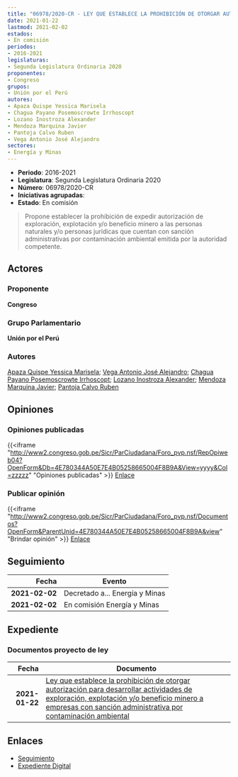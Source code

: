 ```yaml
---
title: "06978/2020-CR - LEY QUE ESTABLECE LA PROHIBICIÓN DE OTORGAR AUTORIZACIÓN PARA DESARROLLAR ACTIVIDADES DE EXPLORACIÓN, EXPLOTACIÓN Y/O BENEFICIO MINERO A EMPRESAS CON SANCIÓN ADMINISTRATIVA POR CONTAMINACIÓN AMBIENTAL"
date: 2021-01-22
lastmod: 2021-02-02
estados:
- En comisión
periodos:
- 2016-2021
legislaturas:
- Segunda Legislatura Ordinaria 2020
proponentes:
- Congreso
grupos:
- Unión por el Perú
autores:
- Apaza Quispe Yessica Marisela
- Chagua Payano Posemoscrowte Irrhoscopt
- Lozano Inostroza Alexander
- Mendoza Marquina Javier
- Pantoja Calvo Ruben
- Vega Antonio José Alejandro
sectores:
- Energía y Minas
---
```

- **Periodo**: 2016-2021
- **Legislatura**: Segunda Legislatura Ordinaria 2020
- **Número**: 06978/2020-CR
- **Iniciativas agrupadas**: 
- **Estado**: En comisión

> Propone establecer la prohibición de expedir autorización de exploración, explotación y/o beneficio minero a las personas naturales y/o personas jurídicas que cuentan con sanción administrativas por contaminación ambiental emitida por la autoridad competente.


## Actores

### Proponente

**Congreso**

### Grupo Parlamentario

**Unión por el Perú**

### Autores

[Apaza Quispe Yessica Marisela](mailto:mailto:yapaza@congreso.gob.pe); [Vega Antonio José Alejandro](mailto:mailto:jvegaa@congreso.gob.pe); [Chagua Payano Posemoscrowte Irrhoscopt](mailto:mailto:pchagua@congreso.gob.pe); [Lozano Inostroza Alexander](mailto:mailto:alozano@congreso.gob.pe); [Mendoza Marquina Javier](mailto:mailto:jmendoza@congreso.gob.pe); [Pantoja Calvo Ruben](mailto:mailto:rpantoja@congreso.gob.pe)

## Opiniones

### Opiniones publicadas

{{<iframe "http://www2.congreso.gob.pe/Sicr/ParCiudadana/Foro_pvp.nsf/RepOpiweb04?OpenForm&Db=4E780344A50E7E4B05258665004F8B9A&View=yyyy&Col=zzzzz" "Opiniones publicadas" >}}
[Enlace](http://www2.congreso.gob.pe/Sicr/ParCiudadana/Foro_pvp.nsf/RepOpiweb04?OpenForm&Db=4E780344A50E7E4B05258665004F8B9A&View=yyyy&Col=zzzzz)

### Publicar opinión

{{<iframe "http://www2.congreso.gob.pe/Sicr/ParCiudadana/Foro_pvp.nsf/Documentos?OpenForm&ParentUnid=4E780344A50E7E4B05258665004F8B9A&view" "Brindar opinión" >}}
[Enlace](http://www2.congreso.gob.pe/Sicr/ParCiudadana/Foro_pvp.nsf/Documentos?OpenForm&ParentUnid=4E780344A50E7E4B05258665004F8B9A&view)


## Seguimiento

| Fecha | Evento |
|------:|--------|
| **2021-02-02** | Decretado a... Energía y Minas |
| **2021-02-02** | En comisión Energía y Minas |

## Expediente

### Documentos proyecto de ley

| Fecha | Documento |
|------:|-----------|
| **2021-01-22** | [Ley que establece la prohibición de otorgar autorización para desarrollar actividades de exploración, explotación y/o beneficio minero a empresas con sanción administrativa por contaminación ambiental](https://leyes.congreso.gob.pe/Documentos/2016_2021/Proyectos_de_Ley_y_de_Resoluciones_Legislativas/PL06978-20210122.pdf) |

## Enlaces

- [Seguimiento](http://www2.congreso.gob.pe/Sicr/TraDocEstProc/CLProLey2016.nsf/f7fff46988ca05b1052578e100829cc7/c6f7d1c7b9214116052586650057de97?OpenDocument)
- [Expediente Digital](http://www2.congreso.gob.pe/Sicr/TraDocEstProc/Expvirt_2011.nsf/visbusqptramdoc1621/06978?opendocument)

